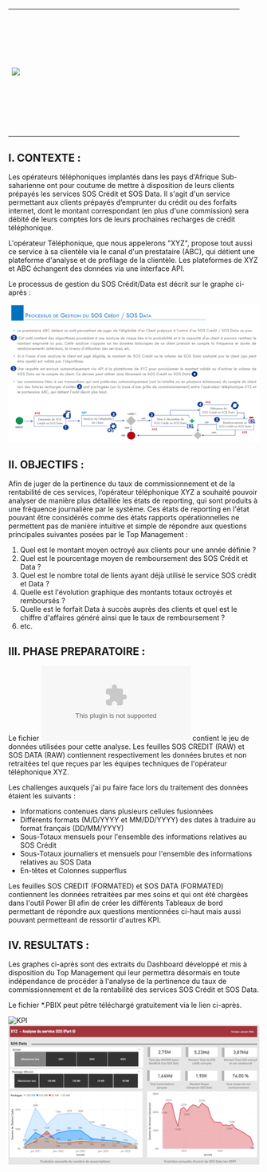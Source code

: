 <!DOCTYPE html>

<html lang="fr">

 <head>
  
<link href="https://fonts.cdnfonts.com/css/tw-cen-mt" rel="stylesheet">
                
 </head>	

 <body font-family: 'Tw Cen MT', sans-serif;>

<table align ="Center">
  <tr>
    <td width="450" height="250"  CELLSPACING="0" et BORDER="1"> 
      <img src= "FILES/Titre.png">
    </td> 
  </tr>
</table>


## I. CONTEXTE : </br>
Les opérateurs téléphoniques implantés dans les pays d'Afrique Sub-saharienne ont pour coutume de mettre à disposition de leurs clients prépayés les services SOS Crédit et SOS Data. Il s'agit d'un service permettant aux clients prépayés d’emprunter du crédit ou des forfaits internet, dont le montant correspondant (en plus d'une commission) sera débité de leurs comptes lors de leurs prochaines recharges de crédit téléphonique.

L'opérateur Téléphonique, que nous appelerons "XYZ", propose tout aussi ce service à sa clientèle via le canal d'un prestataire (ABC), qui détient une plateforme d'analyse et de profilage de la clientèle. Les plateformes de XYZ et ABC échangent des données via une interface API. 

Le processus de gestion du SOS Crédit/Data est décrit sur le graphe ci-après : 

![Process][process_workflow]


## II. OBJECTIFS : </br>
Afin de juger de la pertinence du taux de commissionnement et de la rentabilité de ces services, l’opérateur téléphonique XYZ a souhaité pouvoir analyser de manière plus détaillée les états de reporting, qui sont produits à une fréquence journalière par le système. Ces états de reporting en l'état pouvant être considérés comme des états rapports opérationnelles ne permettent pas de manière intuitive et simple de répondre aux questions principales suivantes posées par le Top Management :
1. Quel est le montant moyen octroyé aux clients pour une année définie ?
2. Quel est le pourcentage moyen de remboursement des SOS Crédit et Data ?
3. Quel est le nombre total de lients ayant déjà utilisé le service SOS crédit et Data ? 
4. Quelle est l'évolution graphique des montants totaux octroyés et remboursés ?
5. Quelle est le forfait Data à succès auprès des clients et quel est le chiffre d'affaires généré ainsi que le taux de remboursement ?
6. etc.


## III. PHASE PREPARATOIRE :
Le fichier ![Dataset][Dataset] contient le jeu de données utilisées pour cette analyse. Les feuilles SOS CREDIT (RAW) et SOS DATA (RAW) contiennent respectivement les données brutes et non retraitées tel que reçues par les équipes techniques de l'opérateur téléphonique XYZ. 

Les challenges auxquels j'ai pu faire face lors du traitement des données étaient les suivants :
- Informations contenues dans plusieurs cellules fusionnées
- Différents formats (M/D/YYYY et MM/DD/YYYY) des dates à traduire au format français (DD/MM/YYYY)
- Sous-Totaux mensuels pour l'ensemble des informations relatives au SOS Crédit
- Sous-Totaux journaliers et mensuels pour l'ensemble des informations relatives au SOS Data
- En-têtes et Colonnes supperflus

Les feuilles SOS CREDIT (FORMATED) et SOS DATA (FORMATED) contiennent les données retraitées par mes soins et qui ont été chargées dans l'outil Power BI afin de créer les différents Tableaux de bord permettant de répondre aux questions mentionnées ci-haut mais aussi pouvant permetteant de ressortir d'autres KPI.


## IV. RESULTATS :
Les graphes ci-après sont des extraits du Dashboard développé et mis à disposition du Top Management qui leur permettra désormais en toute indépendance de procéder à l'analyse de la pertinence du taux de commissionnement et de la rentabilité des services SOS Crédit et SOS Data.

Le fichier *.PBIX peut pêtre téléchargé gratuitement via le lien ci-après.

![KPI][KPI_01]</br>
![KPI][KPI_02]</br>
</body
<!-- Image Links -->

[process_workflow]: FILE/SOS_Process.png
[KPI_01]: FILE/Dashboard_SOS_Crédit.png
[KPI_02]: FILE/Dashboard_SOS_Data.png
[Dataset]: FILE/Dataset.xlsx
 
</html>
